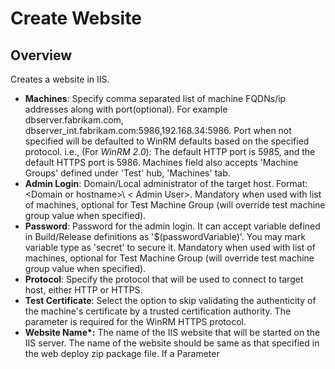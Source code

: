 # Create Website

## Overview
Creates a website in IIS.

 - **Machines**: Specify comma separated list of machine FQDNs/ip addresses along with port(optional). For example dbserver.fabrikam.com, dbserver_int.fabrikam.com:5986,192.168.34:5986. Port when not specified will be defaulted to WinRM defaults based on the specified protocol. i.e., (For *WinRM 2.0*):  The default HTTP port is 5985, and the default HTTPS port is 5986. Machines field also accepts 'Machine Groups' defined under 'Test' hub, 'Machines' tab. 
 - **Admin Login**: Domain/Local administrator of the target host. Format: &lt;Domain or hostname&gt;\ &lt; Admin User&gt;. Mandatory when used with list of machines, optional for Test Machine Group (will override test machine group value when specified). 
 - **Password**:  Password for the admin login. It can accept variable defined in Build/Release definitions as '$(passwordVariable)'. You may mark variable type as 'secret' to secure it. Mandatory when used with list of machines, optional for Test Machine Group (will override test machine group value when specified). 
 - **Protocol**:  Specify the protocol that will be used to connect to target host, either HTTP or HTTPS.
 - **Test Certificate**: Select the option to skip validating the authenticity of the machine's certificate by a trusted certification authority. The parameter is required for the WinRM HTTPS protocol.
 - **Website Name\*:** The name of the IIS website that will be started on the IIS server. The name of the website should be same as that specified in the web deploy zip package file. If a Parameter 